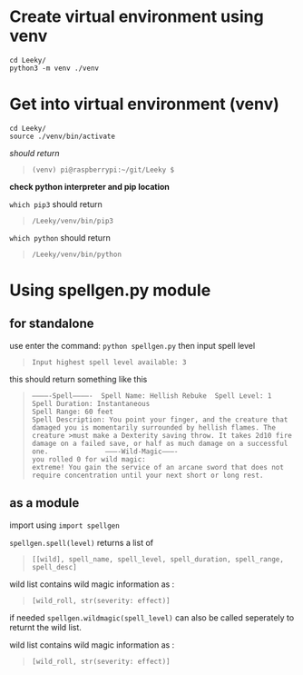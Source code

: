 # Create virtual environment using venv
```
cd Leeky/
python3 -m venv ./venv
```

# Get into virtual environment (venv)
```
cd Leeky/
source ./venv/bin/activate
```
*should return*
>`(venv) pi@raspberrypi:~/git/Leeky $ `


**check python interpreter and pip location**

`which pip3` should return 
>`/Leeky/venv/bin/pip3`

`which python` should return 
>`/Leeky/venv/bin/python`

# Using spellgen.py module
## for standalone 
use enter the command:
`python spellgen.py`
then input spell level
>`Input highest spell level available: 3 `
>
this should return something like this
>
>`————-Spell————- 
>Spell Name: Hellish Rebuke 
>Spell Level: 1      
>Spell Duration: Instantaneous                                                                                           
>Spell Range: 60 feet                                                                                                    
>Spell Description: You point your finger, and the creature that damaged you is momentarily surrounded by hellish flames. The creature >must make a Dexterity saving throw. It takes 2d10 fire damage on a failed save, or half as much damage on a successful one.             
>———-Wild-Magic———-                                                                                                      
>you rolled 0 for wild magic:                                                                    
>extreme! You gain the service of an arcane sword that does not require concentration until your next short or long rest.
`
## as a module 
import using
`import spellgen` 

`spellgen.spell(level)` returns a list of
>`[[wild], spell_name, spell_level, spell_duration, spell_range, spell_desc]`

wild list contains wild magic information as :
>`[wild_roll, str(severity: effect)]`

if needed `spellgen.wildmagic(spell_level)` can also be called seperately to returnt the wild list.

wild list contains wild magic information as :
>`[wild_roll, str(severity: effect)]`
